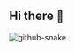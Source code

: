 ## Hi there 👋

<!--
**h4shell/h4shell** is a ✨ _special_ ✨ repository because its `README.md` (this file) appears on your GitHub profile.

Here are some ideas to get you started:

- 🔭 I’m currently working on ...
- 🌱 I’m currently learning ...
- 👯 I’m looking to collaborate on ...
- 🤔 I’m looking for help with ...
- 💬 Ask me about ...
- 📫 How to reach me: ...
- 😄 Pronouns: ...
- ⚡ Fun fact: ...
-->

<picture>
  <source media="(prefers-color-scheme: dark)" srcset="https://raw.githubusercontent.com/h4shell/h4shell/output/github-contribution-grid-snake-dark.svg" />
  <source media="(prefers-color-scheme: light)" srcset="https://raw.githubusercontent.com/h4shell/h4shell/output/github-contribution-grid-snake.svg" />
  <img alt="github-snake" src="github-snake.svg" />
</picture>
